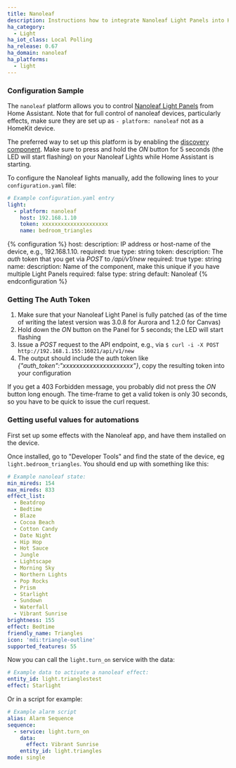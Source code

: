 ```yaml
---
title: Nanoleaf
description: Instructions how to integrate Nanoleaf Light Panels into Home Assistant.
ha_category:
  - Light
ha_iot_class: Local Polling
ha_release: 0.67
ha_domain: nanoleaf
ha_platforms:
  - light
---
```


### Configuration Sample

The `nanoleaf` platform allows you to control [Nanoleaf Light Panels](https://nanoleaf.me) from Home Assistant. Note that for full control of nanoleaf devices, particularly effects, make sure they are set up as `- platform: nanoleaf` not as a HomeKit device.

The preferred way to set up this platform is by enabling the [discovery component](/integrations/discovery/). Make sure to press and hold the *ON* button for 5 seconds (the LED will start flashing) on your Nanoleaf Lights while Home Assistant is starting.

To configure the Nanoleaf lights manually, add the following lines to your `configuration.yaml` file:

```yaml
# Example configuration.yaml entry
light:
  - platform: nanoleaf
    host: 192.168.1.10
    token: xxxxxxxxxxxxxxxxxxxxx
    name: bedroom_triangles
```

{% configuration %}
host:
  description: IP address or host-name of the device, e.g., 192.168.1.10.
  required: true
  type: string
token:
  description: The *auth* token that you get via *POST* to */api/v1/new*
  required: true
  type: string
name:
  description: Name of the component, make this unique if you have multiple Light Panels
  required: false
  type: string
  default: Nanoleaf
{% endconfiguration %}

### Getting The Auth Token

1. Make sure that your Nanoleaf Light Panel is fully patched (as of the time of writing the latest version was 3.0.8 for Aurora and 1.2.0 for Canvas)
2. Hold down the *ON* button on the Panel for 5 seconds; the LED will start flashing
3. Issue a *POST* request to the API endpoint, e.g., via `$ curl -i -X POST http://192.168.1.155:16021/api/v1/new`
4. The output should include the auth token like *{"auth_token":"xxxxxxxxxxxxxxxxxxxxx"}*, copy the resulting token into your configuration

If you get a 403 Forbidden message, you probably did not press the *ON* button long enough. The time-frame to get a valid token is only 30 seconds, so you have to be quick to issue the curl request.

### Getting useful values for automations

First set up some effects with the Nanoleaf app, and have them installed on the device.

Once installed, go to "Developer Tools" and find the state of the device, eg `light.bedroom_triangles`. You should end up with something like this:

```yaml
# Example nanoleaf state:
min_mireds: 154
max_mireds: 833
effect_list:
  - Beatdrop
  - Bedtime
  - Blaze
  - Cocoa Beach
  - Cotton Candy
  - Date Night
  - Hip Hop
  - Hot Sauce
  - Jungle
  - Lightscape
  - Morning Sky
  - Northern Lights
  - Pop Rocks
  - Prism
  - Starlight
  - Sundown
  - Waterfall
  - Vibrant Sunrise
brightness: 155
effect: Bedtime
friendly_name: Triangles
icon: 'mdi:triangle-outline'
supported_features: 55
```

Now you can call the `light.turn_on` service with the data:
```yaml
# Example data to activate a nanoleaf effect:
entity_id: light.trianglestest
effect: Starlight
```

Or in a script for example:
```yaml
# Example alarm script
alias: Alarm Sequence
sequence:
  - service: light.turn_on
    data:
      effect: Vibrant Sunrise
    entity_id: light.triangles
mode: single
```
